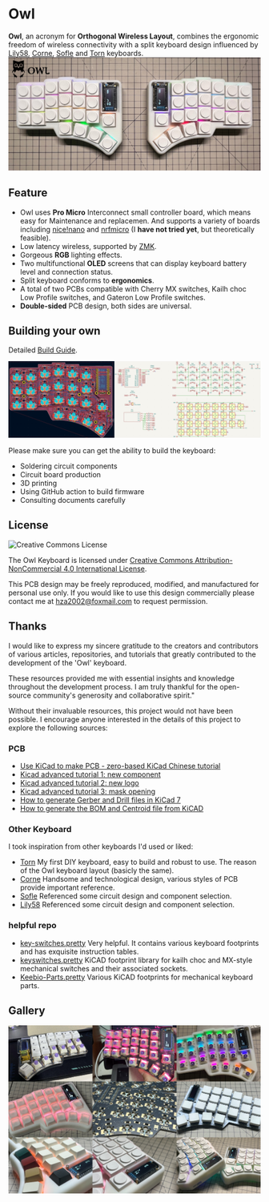 # Owl
**Owl**, an acronym for **Orthogonal Wireless Layout**, combines the ergonomic freedom of wireless connectivity with a split keyboard design influenced by [Lily58](https://github.com/kata0510/Lily58), [Corne](https://github.com/foostan/crkbd), [Sofle](https://github.com/josefadamcik/SofleKeyboard) and [Torn](https://github.com/rtitmuss/torn) keyboards.
![Owl Split Keyboard](assets/owl-split-keyboard.jpeg)
## Feature
- Owl uses **Pro Micro** Interconnect small controller board, which means easy for Maintenance and replacemen. And supports a variety of boards including [nice!nano](https://nicekeyboards.com/nice-nano) and [nrfmicro](https://github.com/joric/nrfmicro/) (I **have not tried yet**, but theoretically feasible).
- Low latency wireless, supported by [ZMK](https://github.com/zmkfirmware/zmk).
- Gorgeous **RGB** lighting effects.
- Two multifunctional **OLED** screens that can display keyboard battery level and connection status.
- Split keyboard conforms to **ergonomics**.
- A total of two PCBs compatible with Cherry MX switches, Kailh choc Low Profile switches, and Gateron Low Profile switches.
- **Double-sided** PCB design, both sides are universal.
## Building your own
Detailed [Build Guide](https://nand.fun/en/series/owl-split-keyboard/).

![schematic](assets/schematic.jpeg)

Please make sure you can get the ability to build the keyboard:
- Soldering circuit components
- Circuit board production
- 3D printing
- Using GitHub action to build firmware
- Consulting documents carefully
## License
![Creative Commons License](https://i.creativecommons.org/l/by-nc/4.0/88x31.png)

The Owl Keyboard is licensed under [Creative Commons Attribution-NonCommercial 4.0 International License](https://creativecommons.org/licenses/by-nc/4.0).

This PCB design may be freely reproduced, modified, and manufactured for personal use only. If you would like to use this design commercially please contact me at hza2002@foxmail.com to request permission.
## Thanks
I would like to express my sincere gratitude to the creators and contributors of various articles, repositories, and tutorials that greatly contributed to the development of the 'Owl' keyboard. 

These resources provided me with essential insights and knowledge throughout the development process. I am truly thankful for the open-source community's generosity and collaborative spirit."

Without their invaluable resources, this project would not have been possible. I encourage anyone interested in the details of this project to explore the following sources:
### PCB
- [Use KiCad to make PCB - zero-based KiCad Chinese tutorial](https://haipeng.me/2017/03/01/kicad-tutorial/)
- [Kicad advanced tutorial 1: new component](https://haipeng.me/2018/05/24/kicad_advanced_tutorial_1_new_component/)
- [Kicad advanced tutorial 2: new logo](https://haipeng.me/2018/07/11/kicad_advanced_tutorial_2_new_logo/)
- [Kicad advanced tutorial 3: mask opening](https://haipeng.me/2019/09/02/kicad-mask-opening/)
- [How to generate Gerber and Drill files in KiCad 7](https://jlcpcb.com/help/article/362-how-to-generate-gerber-and-drill-files-in-kicad-7)
- [How to generate the BOM and Centroid file from KiCAD](https://jlcpcb.com/help/article/81-How-to-generate-the-BOM-and-Centroid-file-from-KiCAD)
### Other Keyboard
I took inspiration from other keyboards I'd used or liked:
- [Torn](https://github.com/rtitmuss/torn) My first DIY keyboard, easy to build and robust to use. The reason of the Owl keyboard layout (basicly the same).
- [Corne](https://github.com/foostan/crkbd) Handsome and technological design, various styles of PCB provide important reference.
- [Sofle](https://github.com/josefadamcik/SofleKeyboard) Referenced some circuit design and component selection.
- [Lily58](https://github.com/kata0510/Lily58) Referenced some circuit design and component selection.
### helpful repo
- [key-switches.pretty](https://github.com/siderakb/key-switches.pretty) Very helpful. It contains various keyboard footprints and has exquisite instruction tables.
- [keyswitches.pretty](https://github.com/daprice/keyswitches.pretty) KiCAD footprint library for kailh choc and MX-style mechanical switches and their associated sockets.
- [Keebio-Parts.pretty](https://github.com/keebio/Keebio-Parts.pretty) Various KiCAD footprints for mechanical keyboard parts.
## Gallery
![gallery](assets/gallery.jpeg)
